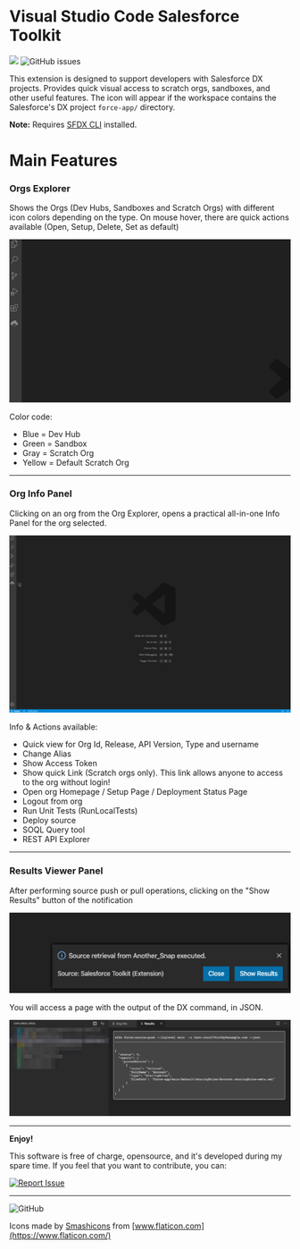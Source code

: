 # Visual Studio Code Salesforce Toolkit

[![](https://vsmarketplacebadges.dev/version/drossi750.vscode-salesforce-toolkit.jpg)](https://marketplace.visualstudio.com/items?itemName=drossi750.vscode-salesforce-toolkit) 
![GitHub issues](https://img.shields.io/github/issues-raw/drossi750/vscode-salesforce-toolkit)

This extension is designed to support developers with Salesforce DX projects. Provides quick visual access to scratch orgs, sandboxes, and other useful features.
The icon will appear if the workspace contains the Salesforce's DX project `force-app/` directory.

**Note:** Requires [SFDX CLI](https://developer.salesforce.com/tools/sfdxcli) installed.

# Main Features

### Orgs Explorer

Shows the Orgs (Dev Hubs, Sandboxes and Scratch Orgs) with different icon colors depending on the type.
On mouse hover, there are quick actions available (Open, Setup, Delete, Set as default)

![Org Explorer](./resources/org_explorer.gif)

Color code:
* Blue = Dev Hub
* Green = Sandbox
* Gray = Scratch Org
* Yellow = Default Scratch Org

___

### Org Info Panel

Clicking on an org from the Org Explorer, opens a practical all-in-one Info Panel for the org selected.

![Org Info Panel](./resources/org_info_panel.gif)

Info & Actions available:
* Quick view for Org Id, Release, API Version, Type and username
* Change Alias
* Show Access Token
* Show quick Link (Scratch orgs only). This link allows anyone to access to the org without login! 
* Open org Homepage / Setup Page / Deployment Status Page
* Logout from org
* Run Unit Tests (RunLocalTests)
* Deploy source
* SOQL Query tool
* REST API Explorer

___

### Results Viewer Panel

After performing source push or pull operations, clicking on the "Show Results" button of the notification

![Notification](./resources/notification.png)

You will access a page with the output of the DX command, in JSON.

![Results Viewer Panel](./resources/results-viewer.png)

___

**Enjoy!**
 
This software is free of charge, opensource, and it's developed during my spare time. If you feel that you want to contribute, you can:

[![Report Issue](https://img.shields.io/badge/Report%20Issue-Github-green)](https://github.com/drossi750/vscode-salesforce-toolkit/issues/new/choose)

___

![GitHub](https://img.shields.io/github/license/drossi750/vscode-salesforce-toolkit)

Icons made by [Smashicons](https://www.flaticon.com/authors/smashicons) from [www.flaticon.com](https://www.flaticon.com/)
